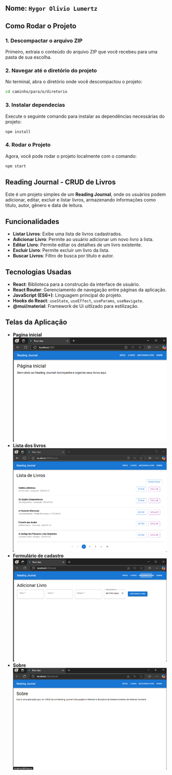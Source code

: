## Nome: `Hygor Olivio Lumertz`

## Como Rodar o Projeto

### 1. Descompactar o arquivo ZIP

Primeiro, extraia o conteúdo do arquivo ZIP que você recebeu para uma pasta de sua escolha.

### 2. Navegar até o diretório do projeto
No terminal, abra o diretório onde você descompactou o projeto:

```bash
cd caminho/para/o/diretorio
```

### 3. Instalar dependecias
Execute o seguinte comando para instalar as dependências necessárias do projeto:

```bash
npm install
```

### 4. Rodar o Projeto

Agora, você pode rodar o projeto localmente com o comando:

```bash
npm start
```

## Reading Journal - CRUD de Livros

Este é um projeto simples de um **Reading Journal**, onde os usuários podem adicionar, editar, excluir e listar livros, armazenando informações como título, autor, gênero e data de leitura.

## Funcionalidades

- **Listar Livros**: Exibe uma lista de livros cadastrados.
- **Adicionar Livro**: Permite ao usuário adicionar um novo livro à lista.
- **Editar Livro**: Permite editar os detalhes de um livro existente.
- **Excluir Livro**: Permite excluir um livro da lista.
- **Buscar Livros**: Filtro de busca por título e autor.

## Tecnologias Usadas

- **React**: Biblioteca para a construção da interface de usuário.
- **React Router**: Gerenciamento de navegação entre páginas da aplicação.
- **JavaScript (ES6+)**: Linguagem principal do projeto.
- **Hooks do React**: `useState`, `useEffect`, `useParams`, `useNavigate`.
- **@mui/material**: Framework de Ui uitlizado para estilização.

## Telas da Aplicação
- **Pagina inicial**
![Texto alternativo](./public/paginaInicial.png)
- **Lista dos livros**
![Texto alternativo](./public/bookList.png)
- **Formulário de cadastro**
![Texto alternativo](./public/bookForm.png)
- **Sobre**
![Texto alternativo](./public/about.png)
